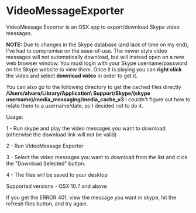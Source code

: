 VideoMessageExporter
====================

VideoMessage Exporter is an OSX app to export/download Skype video messages.

**NOTE:** Due to changes in the Skype database (and lack of time on my end), I've had to compromise on the ease-of-use. The newer style video messages will not automatically download, but will instead open on a new web browser window. You must login with your Skype username/password on the Skype website to view them. Once it is playing you can **right click** the video and select **download video** in order to get it.

You can also go to the following directory to get the cached files directly **/Users/alvaro/Library/Application\ Support/Skype/(skype username)/media_messaging/media_cache_v3**
I couldn't figure out how to relate them to a username/date, so I decided not to do it.

Usage:

1 - Run skype and play the video messages you want to download (otherwise the download link will not be valid)

2 - Run VideoMessage Exporter

3 - Select the video messages you want to download from the list and click the "Download Selected" button.

4 - The files will be saved to your desktop


Supported versions - OSX 10.7 and above


If you get the ERROR 401, view the message you want in skype, hit the refresh files button, and try again.
